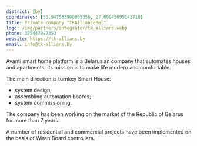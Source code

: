 ```yaml
---
district: [by]
coordinates: [53.947585900865356, 27.69945695143718]
title: Private company "TKAllianceBel"
logo: /img/partners/integrator/tk_allians.webp
phone: 375447987353
website: https://tk-allians.by
email: info@tk-allians.by
---
```


Avanti smart home platform is a Belarusian company that automates houses and apartments. Its mission is to make life modern and comfortable.

The main direction is turnkey Smart House:
* system design;
* assembling automation boards;
* system commissioning.

The company has been working on the market of the Republic of Belarus for more than 7 years.

A number of residential and commercial projects have been implemented on the basis of Wiren Board controllers.